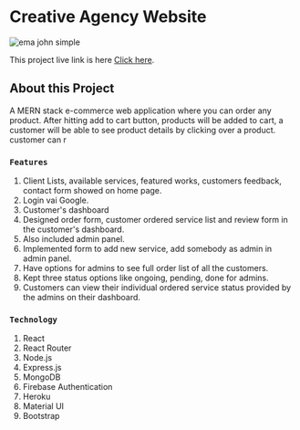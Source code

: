 # Creative Agency Website

<img src="https://i.ibb.co/kMwZyJk/emaJohn.png" alt="ema john simple" />

This project live link is here [Click here](https://ema-john-simple-c3f01.web.app/).

## About this Project

A MERN stack e-commerce web application where you can order any product. After hitting add to cart button, products will be added to cart, a customer will be able to see product details by clicking over a product. customer can r

### `Features`

1. Client Lists, available services, featured works, customers feedback, contact form showed on home page.
2. Login vai Google.
3. Customer's dashboard
4. Designed order form, customer ordered service list and review form in the customer's dashboard.
5. Also included admin panel.
6. Implemented form to add new service, add somebody as admin in admin panel.
7. Have options for admins to see full order list of all the customers. 
8. Kept three status options like ongoing, pending, done for admins.
9. Customers can view their individual ordered service status provided by the admins on their dashboard.

### `Technology`

1. React
2. React Router
3. Node.js
4. Express.js
5. MongoDB
6. Firebase Authentication
7. Heroku
8. Material UI
9. Bootstrap

